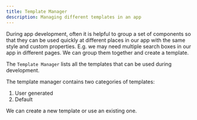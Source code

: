 ```yaml
---
title: Template Manager
description: Managing different templates in an app
---
```


During app development, often it is helpful to group a set of components so that they can be used quickly at different places in our app with the same style and custom properties. E.g. we may need multiple search boxes in our app in different pages. We can group them together and create a template.

The `Template Manager` lists all the templates that can be used during development. 

The template manager contains two categories of templates:

1. User generated
2. Default

We can create a new template or use an existing one. 